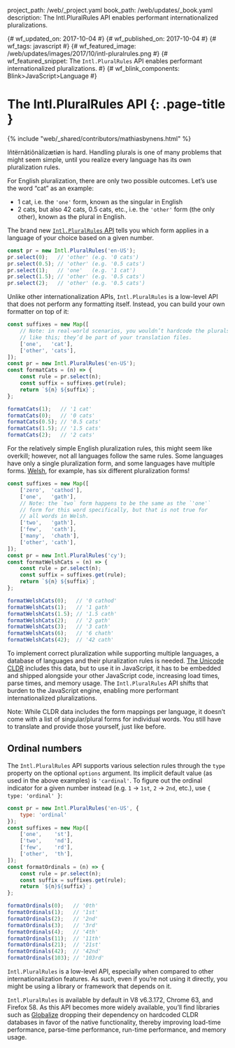 project_path: /web/_project.yaml
book_path: /web/updates/_book.yaml
description: The Intl.PluralRules API enables performant internationalized pluralizations.

{# wf_updated_on: 2017-10-04 #}
{# wf_published_on: 2017-10-04 #}
{# wf_tags: javascript #}
{# wf_featured_image: /web/updates/images/2017/10/intl-pluralrules.png #}
{# wf_featured_snippet: The `Intl.PluralRules` API enables performant internationalized pluralizations. #}
{# wf_blink_components: Blink>JavaScript>Language #}

# The Intl.PluralRules API {: .page-title }

{% include "web/_shared/contributors/mathiasbynens.html" %}

Iñtërnâtiônàlizætiøn is hard. Handling plurals is one of many problems that
might seem simple, until you realize every language has its own pluralization
rules.

For English pluralization, there are only two possible outcomes. Let’s use the
word “cat” as an example:

* 1 cat, i.e. the `'one'` form, known as the singular in English
* 2 cats, but also 42 cats, 0.5 cats, etc., i.e. the `'other'` form (the only
other), known as the plural in English.

The brand new [`Intl.PluralRules`
API](https://github.com/tc39/proposal-intl-plural-rules) tells you which
form applies in a language of your choice based on a given number.

```js
const pr = new Intl.PluralRules('en-US');
pr.select(0);   // 'other' (e.g. '0 cats')
pr.select(0.5); // 'other' (e.g. '0.5 cats')
pr.select(1);   // 'one'   (e.g. '1 cat')
pr.select(1.5); // 'other' (e.g. '0.5 cats')
pr.select(2);   // 'other' (e.g. '0.5 cats')
```

Unlike other internationalization APIs, `Intl.PluralRules` is a low-level API
that does not perform any formatting itself. Instead, you can build your own
formatter on top of it:

```js
const suffixes = new Map([
	// Note: in real-world scenarios, you wouldn’t hardcode the plurals
	// like this; they’d be part of your translation files.
	['one',   'cat'],
	['other', 'cats'],
]);
const pr = new Intl.PluralRules('en-US');
const formatCats = (n) => {
	const rule = pr.select(n);
	const suffix = suffixes.get(rule);
	return `${n} ${suffix}`;
};

formatCats(1);   // '1 cat'
formatCats(0);   // '0 cats'
formatCats(0.5); // '0.5 cats'
formatCats(1.5); // '1.5 cats'
formatCats(2);   // '2 cats'
```

For the relatively simple English pluralization rules, this might seem like
overkill; however, not all languages follow the same rules. Some languages
have only a single pluralization form, and some languages have multiple forms.
[Welsh](http://unicode.org/cldr/charts/latest/supplemental/language_plural_rules.html#rules),
for example, has six different pluralization forms!

```js
const suffixes = new Map([
	['zero',  'cathod'],
	['one',   'gath'],
	// Note: the `two` form happens to be the same as the `'one'`
	// form for this word specifically, but that is not true for
	// all words in Welsh.
	['two',   'gath'],
	['few',   'cath'],
	['many',  'chath'],
	['other', 'cath'],
]);
const pr = new Intl.PluralRules('cy');
const formatWelshCats = (n) => {
	const rule = pr.select(n);
	const suffix = suffixes.get(rule);
	return `${n} ${suffix}`;
};

formatWelshCats(0);   // '0 cathod'
formatWelshCats(1);   // '1 gath'
formatWelshCats(1.5); // '1.5 cath'
formatWelshCats(2);   // '2 gath'
formatWelshCats(3);   // '3 cath'
formatWelshCats(6);   // '6 chath'
formatWelshCats(42);  // '42 cath'
```

To implement correct pluralization while supporting multiple languages, a
database of languages and their pluralization rules is needed. [The Unicode
CLDR](http://cldr.unicode.org/) includes this data, but to use it in
JavaScript, it has to be embedded and shipped alongside your other
JavaScript code, increasing load times, parse times, and memory usage. The
`Intl.PluralRules` API shifts that burden to the JavaScript engine, enabling
more performant internationalized pluralizations.

Note: While CLDR data includes the form mappings per language, it doesn’t
come with a list of singular/plural forms for individual words. You still
have to translate and provide those yourself, just like before.

## Ordinal numbers

The `Intl.PluralRules` API supports various selection rules through the `type`
property on the optional `options` argument. Its implicit default value (as
used in the above examples) is `'cardinal'`. To figure out the ordinal
indicator for a given number instead (e.g. `1` → `1st`, `2` → `2nd`,
etc.), use `{ type: 'ordinal' }`:

```js
const pr = new Intl.PluralRules('en-US', {
	type: 'ordinal'
});
const suffixes = new Map([
	['one',    'st'],
	['two',    'nd'],
	['few',    'rd'],
	['other',  'th'],
]);
const formatOrdinals = (n) => {
	const rule = pr.select(n);
	const suffix = suffixes.get(rule);
	return `${n}${suffix}`;
};

formatOrdinals(0);   // '0th'
formatOrdinals(1);   // '1st'
formatOrdinals(2);   // '2nd'
formatOrdinals(3);   // '3rd'
formatOrdinals(4);   // '4th'
formatOrdinals(11);  // '11th'
formatOrdinals(21);  // '21st'
formatOrdinals(42);  // '42nd'
formatOrdinals(103); // '103rd'
```

`Intl.PluralRules` is a low-level API, especially when compared to other
internationalization features. As such, even if you’re not using it
directly, you might be using a library or framework that depends on it.

`Intl.PluralRules` is available by default in V8 v6.3.172, Chrome 63, and
Firefox 58. As this API becomes more widely available, you’ll find
libraries such as
[Globalize](https://github.com/globalizejs/globalize#plural-module)
dropping their dependency on hardcoded CLDR databases in favor of the
native functionality, thereby improving load-time performance, parse-time
performance, run-time performance, and memory usage.

